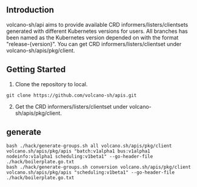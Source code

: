 ## Introduction
volcano-sh/api aims to provide available CRD informers/listers/clientsets generated with different Kubernetes versions for
users. All branches has been named as the Kubernetes version depended on with the format "release-{version}". You can get
CRD informers/listers/clientset under volcano-sh/apis/pkg/client.
## Getting Started
1. Clone the repository to local.
```shell
git clone https://github.com/volcano-sh/apis.git
```
2. Get the CRD informers/listers/clientset under volcano-sh/apis/pkg/client.

## generate

```shell
bash ./hack/generate-groups.sh all volcano.sh/apis/pkg/client volcano.sh/apis/pkg/apis "batch:v1alpha1 bus:v1alpha1 nodeinfo:v1alpha1 scheduling:v1beta1" --go-header-file ./hack/boilerplate.go.txt
bash ./hack/generate-groups.sh conversion volcano.sh/apis/pkg/client volcano.sh/apis/pkg/apis "scheduling:v1beta1" --go-header-file ./hack/boilerplate.go.txt
```
